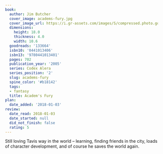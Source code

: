 ```yaml
---
book:
  author: Jim Butcher
  cover_image: academs-fury.jpg
  cover_image_url: https://i.gr-assets.com/images/S/compressed.photo.goodreads.com/books/1381026900l/133664._SY160_.jpg
  dimensions:
    height: 18.0
    thickness: 4.0
    width: 10.6
  goodreads: '133664'
  isbn10: '0441013406'
  isbn13: '9780441013401'
  pages: 702
  publication_year: '2005'
  series: Codex Alera
  series_position: '2'
  slug: academs-fury
  spine_color: '#b18142'
  tags:
  - fantasy
  title: Academ's Fury
plan:
  date_added: '2018-01-03'
review:
  date_read: 2018-01-03
  date_started: null
  did_not_finish: false
  rating: 5
---
```


Still loving Tavis way in the world – learning, finding friends in the city, loads of character development, and of course he saves the world again.
